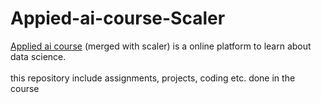 # Appied-ai-course-Scaler
<a href="https://www.appliedaicourse.com/course/11/Applied-Machine-learning-course">Applied ai course</a> (merged with scaler) is a online platform to learn about data science. <br><br>
this repository include assignments, projects, coding etc. done in the course

<!--

<h2> Contents</h2>
<hr>
<ol>
        <li>Lorem ipsum dolor sit amet, consectetur adipisicing elit. Eaque, saepe.</li>
        <li>Lorem ipsum dolor sit amet, consectetur adipisicing elit. Eaque, saepe.</li>
        <li>Lorem ipsum dolor sit amet, consectetur adipisicing elit. Eaque, saepe.</li>
        <li>Lorem ipsum dolor sit amet, consectetur adipisicing elit. Eaque, saepe.</li>
        <li>Lorem ipsum dolor sit amet, consectetur adipisicing elit. Eaque, saepe.</li>
    </ol>
-->
